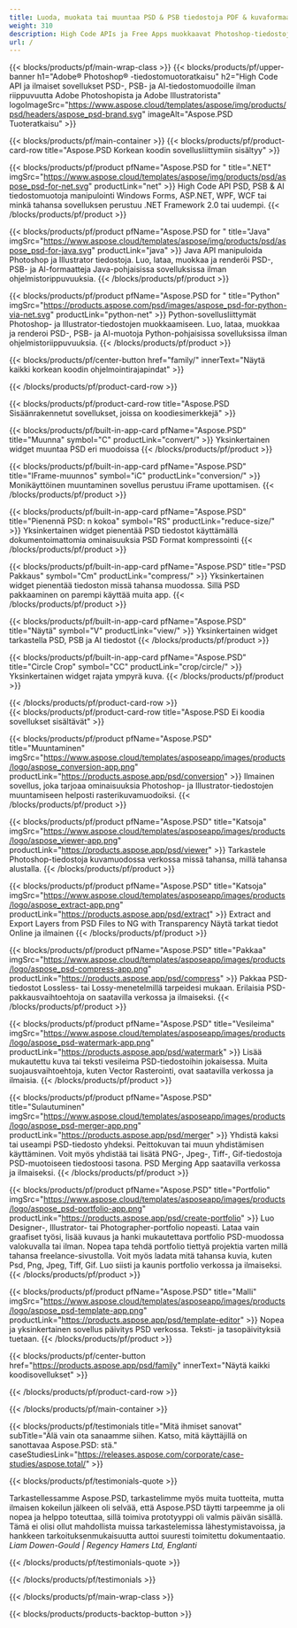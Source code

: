```yaml
---
title: Luoda, muokata tai muuntaa PSD & PSB tiedostoja PDF & kuvaformaatteja
weight: 310
description: High Code APIs ja Free Apps muokkaavat Photoshop-tiedostoja. Kyky päivittää kerrosominaisuuksia, lisätä vesilevyn pyörimisasteikko Flip Crop Gathering Raster Conversion.
url: /
---
```


{{< blocks/products/pf/main-wrap-class >}}
{{< blocks/products/pf/upper-banner h1="Adobe® Photoshop® -tiedostomuotoratkaisu" h2="High Code API ja ilmaiset sovellukset PSD-, PSB- ja AI-tiedostomuodoille ilman riippuvuutta Adobe Photoshopista ja Adobe Illustratorista" logoImageSrc="https://www.aspose.cloud/templates/aspose/img/products/psd/headers/aspose_psd-brand.svg" imageAlt="Aspose.PSD Tuoteratkaisu" >}}

{{< blocks/products/pf/main-container >}}
{{< blocks/products/pf/product-card-row title="Aspose.PSD Korkean koodin sovellusliittymiin sisältyy" >}}

{{< blocks/products/pf/product pfName="Aspose.PSD for " title=".NET" imgSrc="https://www.aspose.cloud/templates/aspose/img/products/psd/aspose_psd-for-net.svg" productLink="net" >}}
High Code API PSD, PSB & AI tiedostomuotoja manipulointi Windows Forms, ASP.NET, WPF, WCF tai minkä tahansa sovelluksen perustuu .NET Framework 2.0 tai uudempi.
{{< /blocks/products/pf/product >}}

{{< blocks/products/pf/product pfName="Aspose.PSD for " title="Java" imgSrc="https://www.aspose.cloud/templates/aspose/img/products/psd/aspose_psd-for-java.svg" productLink="java" >}}
Java API manipuloida Photoshop ja Illustrator tiedostoja. Luo, lataa, muokkaa ja renderöi PSD-, PSB- ja AI-formaatteja Java-pohjaisissa sovelluksissa ilman ohjelmistorippuvuuksia.
{{< /blocks/products/pf/product >}}

{{< blocks/products/pf/product pfName="Aspose.PSD for " title="Python" imgSrc="https://products.aspose.com/psd/images/aspose_psd-for-python-via-net.svg" productLink="python-net" >}}
Python-sovellusliittymät Photoshop- ja Illustrator-tiedostojen muokkaamiseen. Luo, lataa, muokkaa ja renderoi PSD-, PSB- ja AI-muotoja Python-pohjaisissa sovelluksissa ilman ohjelmistoriippuvuuksia.
{{< /blocks/products/pf/product >}}

{{< blocks/products/pf/center-button href="family/" innerText="Näytä kaikki korkean koodin ohjelmointirajapindat" >}}

{{< /blocks/products/pf/product-card-row >}}

{{< blocks/products/pf/product-card-row title="Aspose.PSD Sisäänrakennetut sovellukset, joissa on koodiesimerkkejä" >}}

{{< blocks/products/pf/built-in-app-card pfName="Aspose.PSD" title="Muunna" symbol="C" productLink="convert/" >}}
Yksinkertainen widget muuntaa PSD eri muodoissa
{{< /blocks/products/pf/product >}}

{{< blocks/products/pf/built-in-app-card pfName="Aspose.PSD" title="IFrame-muunnos" symbol="iC" productLink="conversion/" >}}
Monikäyttöinen muuntaminen sovellus perustuu iFrame upottamisen.
{{< /blocks/products/pf/product >}}

{{< blocks/products/pf/built-in-app-card pfName="Aspose.PSD" title="Pienennä PSD: n kokoa" symbol="RS" productLink="reduce-size/" >}}
Yksinkertainen widget pienentää PSD tiedostot käyttämällä dokumentoimattomia ominaisuuksia PSD Format kompressointi
{{< /blocks/products/pf/product >}}

{{< blocks/products/pf/built-in-app-card pfName="Aspose.PSD" title="PSD Pakkaus" symbol="Cm" productLink="compress/" >}}
Yksinkertainen widget pienentää tiedoston missä tahansa muodossa. Sillä PSD pakkaaminen on parempi käyttää muita app.
{{< /blocks/products/pf/product >}}

{{< blocks/products/pf/built-in-app-card pfName="Aspose.PSD" title="Näytä" symbol="V" productLink="view/" >}}
Yksinkertainen widget tarkastella PSD, PSB ja AI tiedostot
{{< /blocks/products/pf/product >}}

{{< blocks/products/pf/built-in-app-card pfName="Aspose.PSD" title="Circle Crop" symbol="CC" productLink="crop/circle/" >}}
Yksinkertainen widget rajata ympyrä kuva.
{{< /blocks/products/pf/product >}}
									
{{< /blocks/products/pf/product-card-row >}}										   
{{< blocks/products/pf/product-card-row title="Aspose.PSD Ei koodia sovellukset sisältävät" >}}

{{< blocks/products/pf/product pfName="Aspose.PSD" title="Muuntaminen" imgSrc="https://www.aspose.cloud/templates/asposeapp/images/products/logo/aspose_conversion-app.png" productLink="https://products.aspose.app/psd/conversion" >}}
Ilmainen sovellus, joka tarjoaa ominaisuuksia Photoshop- ja Illustrator-tiedostojen muuntamiseen helposti rasterikuvamuodoiksi.
{{< /blocks/products/pf/product >}}

{{< blocks/products/pf/product pfName="Aspose.PSD" title="Katsoja" imgSrc="https://www.aspose.cloud/templates/asposeapp/images/products/logo/aspose_viewer-app.png" productLink="https://products.aspose.app/psd/viewer" >}}
Tarkastele Photoshop-tiedostoja kuvamuodossa verkossa missä tahansa, millä tahansa alustalla.
{{< /blocks/products/pf/product >}}

{{< blocks/products/pf/product pfName="Aspose.PSD" title="Katsoja" imgSrc="https://www.aspose.cloud/templates/asposeapp/images/products/logo/aspose_extract-app.png" productLink="https://products.aspose.app/psd/extract" >}}
Extract and Export Layers from PSD Files to NG with Transparency Näytä tarkat tiedot Online ja ilmainen
{{< /blocks/products/pf/product >}}

{{< blocks/products/pf/product pfName="Aspose.PSD" title="Pakkaa" imgSrc="https://www.aspose.cloud/templates/asposeapp/images/products/logo/aspose_psd-compress-app.png" productLink="https://products.aspose.app/psd/compress" >}}
Pakkaa PSD-tiedostot Lossless- tai Lossy-menetelmillä tarpeidesi mukaan. Erilaisia PSD-pakkausvaihtoehtoja on saatavilla verkossa ja ilmaiseksi.
{{< /blocks/products/pf/product >}}

{{< blocks/products/pf/product pfName="Aspose.PSD" title="Vesileima" imgSrc="https://www.aspose.cloud/templates/asposeapp/images/products/logo/aspose_psd-watermark-app.png" productLink="https://products.aspose.app/psd/watermark" >}}
Lisää mukautettu kuva tai teksti vesileima PSD-tiedostoihin jokaisessa. Muita suojausvaihtoehtoja, kuten Vector Rasterointi, ovat saatavilla verkossa ja ilmaisia.
{{< /blocks/products/pf/product >}}

{{< blocks/products/pf/product pfName="Aspose.PSD" title="Sulautuminen" imgSrc="https://www.aspose.cloud/templates/asposeapp/images/products/logo/aspose_psd-merger-app.png" productLink="https://products.aspose.app/psd/merger" >}}
Yhdistä kaksi tai useampi PSD-tiedosto yhdeksi. Peittokuvan tai muun yhdistämisen käyttäminen. Voit myös yhdistää tai lisätä PNG-, Jpeg-, Tiff-, Gif-tiedostoja PSD-muotoiseen tiedostoosi tasona. PSD Merging App saatavilla verkossa ja ilmaiseksi.
{{< /blocks/products/pf/product >}}

{{< blocks/products/pf/product pfName="Aspose.PSD" title="Portfolio" imgSrc="https://www.aspose.cloud/templates/asposeapp/images/products/logo/aspose_psd-portfolio-app.png" productLink="https://products.aspose.app/psd/create-portfolio" >}}
Luo Designer-, Illustrator- tai Photographer-portfolio nopeasti. Lataa vain graafiset työsi, lisää kuvaus ja hanki mukautettava portfolio PSD-muodossa valokuvalla tai ilman. Nopea tapa tehdä portfolio tiettyä projektia varten millä tahansa freelance-sivustolla. Voit myös ladata mitä tahansa kuvia, kuten Psd, Png, Jpeg, Tiff, Gif. Luo siisti ja kaunis portfolio verkossa ja ilmaiseksi.
{{< /blocks/products/pf/product >}}

{{< blocks/products/pf/product pfName="Aspose.PSD" title="Malli" imgSrc="https://www.aspose.cloud/templates/asposeapp/images/products/logo/aspose_psd-template-app.png" productLink="https://products.aspose.app/psd/template-editor" >}}
Nopea ja yksinkertainen sovellus päivitys PSD verkossa. Teksti- ja tasopäivityksiä tuetaan.
{{< /blocks/products/pf/product >}}

{{< blocks/products/pf/center-button href="https://products.aspose.app/psd/family" innerText="Näytä kaikki koodisovellukset" >}}

{{< /blocks/products/pf/product-card-row >}}

{{< /blocks/products/pf/main-container >}}

{{< blocks/products/pf/testimonials title="Mitä ihmiset sanovat" subTitle="Älä vain ota sanaamme siihen. Katso, mitä käyttäjillä on sanottavaa Aspose.PSD: stä." caseStudiesLink="https://releases.aspose.com/corporate/case-studies/aspose.total/" >}}

{{< blocks/products/pf/testimonials-quote >}}
<p class="first">
 Tarkastellessamme Aspose.PSD, tarkastelimme myös muita tuotteita, mutta ilmaisen kokeilun jälkeen oli selvää, että Aspose.PSD täytti tarpeemme ja oli nopea ja helppo toteuttaa, sillä toimiva prototyyppi oli valmis päivän sisällä. Tämä ei olisi ollut mahdollista muissa tarkastelemissa lähestymistavoissa, ja hankkeen tarkoituksenmukaisuutta auttoi suuresti toimitettu dokumentaatio.
 <em>
  Liam Dowen-Gould | Regency Hamers Ltd, Englanti
 </em>
</p>

{{< /blocks/products/pf/testimonials-quote >}}

{{< /blocks/products/pf/testimonials >}}

{{< /blocks/products/pf/main-wrap-class >}}

{{< blocks/products/products-backtop-button >}}

